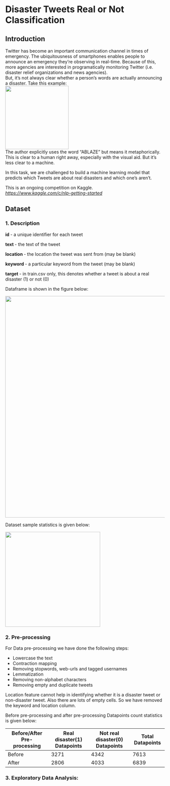 # Disaster Tweets Real or Not Classification

## Introduction

Twitter has become an important communication channel in times of emergency.
The ubiquitousness of smartphones enables people to announce an emergency they’re observing in real-time. Because of this, more agencies are interested in programatically monitoring Twitter (i.e. disaster relief organizations and news agencies).<br>
But, it’s not always clear whether a person’s words are actually announcing a disaster. Take this example:<br>
<img src="https://user-images.githubusercontent.com/26309477/123736954-bd3a4d80-d8bf-11eb-869b-5d94eb534838.png" width="200" /> <br>
The author explicitly uses the word “ABLAZE” but means it metaphorically. This is clear to a human right away, especially with the visual aid. But it’s less clear to a machine.

In this task, we are challenged to build a machine learning model that predicts which Tweets are about real disasters and which one’s aren’t.

This is an ongoing competition on Kaggle.  
<cite> https://www.kaggle.com/c/nlp-getting-started </cite>

## Dataset
### 1. Description
<p>
<b>id </b>- a unique identifier for each tweet
  
<b>text </b>- the text of the tweet
  
<b>location </b>- the location the tweet was sent from (may be blank)
  
<b>keyword </b>- a particular keyword from the tweet (may be blank)
  
<b>target </b>- in train.csv only, this denotes whether a tweet is about a real disaster (1) or not (0)
</p>

Dataframe is shown in the figure below:

<img src="https://user-images.githubusercontent.com/26309477/123738746-ffb15980-d8c2-11eb-847e-bd261c773817.png" width="700" /> <br>

Dataset sample statistics is given below:

<img src="https://user-images.githubusercontent.com/26309477/123740660-6ab05f80-d8c6-11eb-94b4-1962ae893157.png" width="300" /> 


### 2. Pre-processing
For Data pre-processing we have done the following steps:

- Lowercase the text
- Contraction mapping
- Removing stopwords, web-urls and tagged usernames
- Lemmatization 
- Removing non-alphabet characters
- Removing empty and duplicate tweets

Location feature cannot help in identifying whether it is a disaster tweet or non-disaster tweet. Also there are lots of empty cells. So we have removed the keyword and location column. 

Before pre-processing and after pre-processing Datapoints count statistics is given below:

| Before/After Pre-processing | Real disaster(1) Datapoints | Not real disaster(0) Datapoints | Total Datapoints |
| -------------    | -------------   |  ----------   |  ----------   
| Before  | 3271 | 4342 | 7613 |
| After | 2806 | 4033 | 6839 |

### 3. Exploratory Data Analysis:

